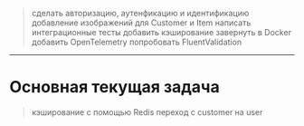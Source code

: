   > сделать авторизацию, аутенфикацию и идентификацию
  > добавление изображений для Customer и Item
  > написать интеграционные тесты
  > добавить кэширование
  > завернуть в Docker
  > добавить OpenTelemetry
  > попробовать FluentValidation

---
# Основная текущая задача
  > кэширование с помощью Redis
  > переход с customer на user